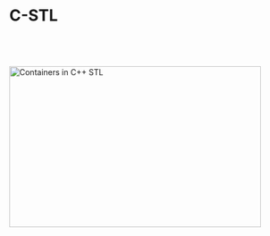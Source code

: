 # C-STL

<img src="https://iq.opengenus.org/content/images/2019/05/c1.JPG" alt="Containers in C++ STL" jsname="HiaYvf" jsaction="load:XAeZkd;" class="n3VNCb" data-noaft="1" style="width: 450px; height: 287.422px; margin: 55.189px 0px;">


